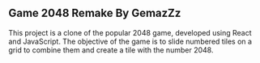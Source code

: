 ## Game 2048 Remake By GemazZz

This project is a clone of the popular 2048 game, developed using React and JavaScript. The objective of the game is to slide numbered tiles on a grid to
combine them and create a tile with the number 2048.
